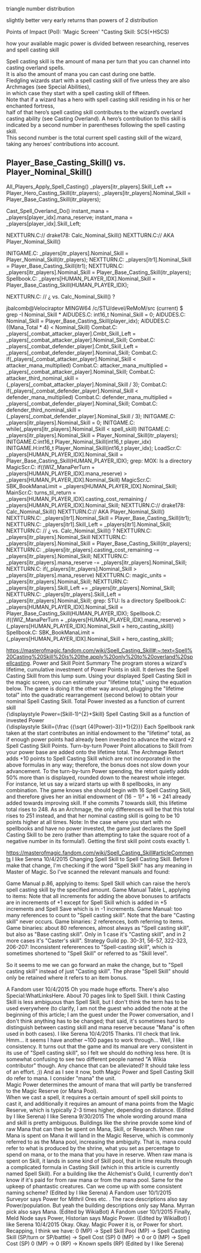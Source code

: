 


triangle number distribution

slightly better very early returns than powers of 2 distribution




Points of Impact (PoI):
'Magic Screen'
"Casting Skill:   SCS(+HSCS)



how your available magic power is divided between researching, reserves and spell casting skill

Spell casting skill is the amount of mana per turn that you can channel into casting overland spells.  
It is also the amount of mana you can cast during one battle.  
Fledgling wizards start with a spell casting skill of five unless they are also Archmages (see Special Abilities),  
  in which case they start with a spell casting skill of fifteen.  
Note that if a wizard has a hero with spell casting skill residing in his or her enchanted fortress,  
  half of that hero’s spell casting skill contributes to the wizard’s overland casting ability (see Casting Overland).
A hero’s contribution to this skill is indicated by a second number in parentheses following the spell casting skill.  
This second number is the total current spell casting skill of the wizard, taking any heroes’ contributions into account.










## Player_Base_Casting_Skill() vs. Player_Nominal_Skill()






All_Players_Apply_Spell_Casting()
    _players[itr_players].Skill_Left += Player_Hero_Casting_Skill(itr_players);
    _players[itr_players].Nominal_Skill = Player_Base_Casting_Skill(itr_players);



Cast_Spell_Overland_Do()
        instant_mana = _players[player_idx].mana_reserve;
        instant_mana = _players[player_idx].Skill_Left;


NEXTTURN.C:// drake178: Calc_Nominal_Skill()
NEXTTURN.C:// AKA Player_Nominal_Skill()

INITGAME.C:            _players[itr_players].Nominal_Skill = Player_Nominal_Skill(itr_players);
NEXTTURN.C:        _players[itr1].Nominal_Skill = Player_Base_Casting_Skill(itr1);
NEXTTURN.C:            _players[itr_players].Nominal_Skill = Player_Base_Casting_Skill(itr_players);
Spellbook.C:    _players[HUMAN_PLAYER_IDX].Nominal_Skill = Player_Base_Casting_Skill(HUMAN_PLAYER_IDX);

NEXTTURN.C:        // ¿ vs. Calc_Nominal_Skill() ?

jbalcomb@Velociraptor MINGW64 /c/STU/devel/ReMoM/src (current)
$ grep -I Nominal_Skill *
AIDUDES.C:    int16_t Nominal_Skill = 0;
AIDUDES.C:    Nominal_Skill = Player_Base_Casting_Skill(player_idx);
AIDUDES.C:                ((Mana_Total * 4) < Nominal_Skill)
Combat.C:        _players[_combat_attacker_player].Cmbt_Skill_Left = _players[_combat_attacker_player].Nominal_Skill;
Combat.C:            _players[_combat_defender_player].Cmbt_Skill_Left = _players[_combat_defender_player].Nominal_Skill;
Combat.C:        if(_players[_combat_attacker_player].Nominal_Skill < attacker_mana_multiplied)
Combat.C:            attacker_mana_multiplied = _players[_combat_attacker_player].Nominal_Skill;
Combat.C:        attacker_third_nominal_skill = (_players[_combat_attacker_player].Nominal_Skill / 3);
Combat.C:        if(_players[_combat_defender_player].Nominal_Skill < defender_mana_multiplied)
Combat.C:            defender_mana_multiplied = _players[_combat_defender_player].Nominal_Skill;
Combat.C:        defender_third_nominal_skill = (_players[_combat_defender_player].Nominal_Skill / 3);
INITGAME.C:        _players[itr_players].Nominal_Skill = 0;
INITGAME.C:        while(_players[itr_players].Nominal_Skill < spell_skill)
INITGAME.C:            _players[itr_players].Nominal_Skill = Player_Nominal_Skill(itr_players);
INITGAME.C:int16_t Player_Nominal_Skill(int16_t player_idx)
INITGAME.H:int16_t Player_Nominal_Skill(int16_t player_idx);
LoadScr.C:    _players[HUMAN_PLAYER_IDX].Nominal_Skill = Player_Base_Casting_Skill(HUMAN_PLAYER_IDX);
grep: MOX: Is a directory
MagicScr.C:            if((WIZ_ManaPerTurn + _players[HUMAN_PLAYER_IDX].mana_reserve) > _players[HUMAN_PLAYER_IDX].Nominal_Skill)
MagicScr.C:                SBK_BookManaLimit = _players[HUMAN_PLAYER_IDX].Nominal_Skill;
MainScr.C:                turns_til_return = _players[HUMAN_PLAYER_IDX].casting_cost_remaining / _players[HUMAN_PLAYER_IDX].Nominal_Skill;
NEXTTURN.C:// drake178: Calc_Nominal_Skill()
NEXTTURN.C:// AKA Player_Nominal_Skill()
NEXTTURN.C:        _players[itr1].Nominal_Skill = Player_Base_Casting_Skill(itr1);
NEXTTURN.C:        _players[itr1].Skill_Left = _players[itr1].Nominal_Skill;
NEXTTURN.C:        // ¿ vs. Calc_Nominal_Skill() ?
NEXTTURN.C:        _players[itr_players].Nominal_Skill
NEXTTURN.C:            _players[itr_players].Nominal_Skill = Player_Base_Casting_Skill(itr_players);
NEXTTURN.C:                    _players[itr_players].casting_cost_remaining -= _players[itr_players].Nominal_Skill;
NEXTTURN.C:                    _players[itr_players].mana_reserve -= _players[itr_players].Nominal_Skill;
NEXTTURN.C:                    if(_players[itr_players].Nominal_Skill > _players[itr_players].mana_reserve)
NEXTTURN.C:                        magic_units = _players[itr_players].Nominal_Skill;
NEXTTURN.C:                _players[itr_players].Skill_Left += _players[itr_players].Nominal_Skill;
NEXTTURN.C:                _players[itr_players].Skill_Left = _players[itr_players].Nominal_Skill;
grep: STU: Is a directory
Spellbook.C:    _players[HUMAN_PLAYER_IDX].Nominal_Skill = Player_Base_Casting_Skill(HUMAN_PLAYER_IDX);
Spellbook.C:    if((WIZ_ManaPerTurn + _players[HUMAN_PLAYER_IDX].mana_reserve) > (_players[HUMAN_PLAYER_IDX].Nominal_Skill + hero_casting_skill))
Spellbook.C:        SBK_BookManaLimit = (_players[HUMAN_PLAYER_IDX].Nominal_Skill + hero_casting_skill);






https://masterofmagic.fandom.com/wiki/Spell_Casting_Skill#:~:text=Spell%20Casting%20Skill%20is%20the,apply%20only%20to%20overland%20spellcasting.
Power and Skill Point Summary
The program stores a wizard's lifetime, cumulative investment of  Power Points in skill. It derives the Spell Casting Skill from this lump sum.
Using your displayed Spell Casting Skill in the magic screen, you can estimate your "lifetime total," using the equation below. The game is doing it the other way around, plugging the "lifetime total" into the quadratic rearrangement (second below) to obtain your nominal Spell Casting Skill.
Total  Power invested as a function of current skill  	
{\displaystyle Power=(Skill-1)^{2}+Skill}
Spell Casting Skill as a function of invested  Power	
{\displaystyle Skill={\frac {{\sqrt {4(Power)-3}}+1}{2}}}
Each Spellbook rank taken at the start contributes an initial endowment to the "lifetime" total, as if enough power points had already been invested to advance the wizard +2 Spell Casting Skill Points.
Turn-by-turn  Power Point allocations to Skill from your power base are added onto the lifetime total.
The Archmage Retort adds +10 points to Spell Casting Skill which are not incorporated in the above formulas in any way; therefore, the bonus does not slow down your advancement. To the turn-by-turn  Power spending, the retort quietly adds 50% more than is displayed, rounded down to the nearest whole integer.
For instance, let us say a wizard starts up with 8 spellbooks, in any combination. The game knows she should begin with 16 Spell Casting Skill, and therefore gives her an initial endowment of
(16 − 1)² + 16 =  241 already added towards improving skill.
If she commits  7 towards skill, this lifetime total rises to  248. As an Archmage, the only differences will be that this total rises to  251 instead, and that her nominal casting skill is going to be 10 points higher at all times.
Note: In the case where you start with no spellbooks and have no power invested, the game just declares the Spell Casting Skill to be zero (rather than attempting to take the square root of a negative number in its formula!). Getting the first skill point costs exactly  1.

https://masterofmagic.fandom.com/wiki/Spell_Casting_Skill#articleComments
I like Serena
10/4/2015
Changing Spell Skill to Spell Casting Skill.
Before I make that change, I'm checking if the word "Spell Skill" has any meaning in Master of Magic. So I've scanned the relevant manuals and found:

Game Manual p.86, applying to items:
    Spell Skill which can raise the hero’s spell casting skill by the specified amount.
Game Manual Table L, applying to items:
    Note that all increments for adding the above bonuses to artifacts are in increments of +1 except for Spell Skill which is added in +5 increments and Spell Save which is in -1 increments.
Game Manual:
    too many references to count to "Spell casting skill". Note that the bare "Casting skill" never occurs.
Game binaries:
    2 references, both referring to items.
Game binaries:
    about 80 references,
    almost always as "Spell casting skill", but also as "Base casting skill". Only in 1 case it's "Casting skill", and in 2 more cases it's "Caster's skill".
Strategy Guild pp. 30-31, 56-57, 322-323, 206-207:
    Inconsistent refererences to "Spell-casting skill", which is sometimes shortened to "Spell Skill" or referred to as "Skill level".

So it seems to me we can go forward an make the change, but to "Spell casting skill" instead of just "Casting skill".
The phrase "Spell Skill" should only be retained where it refers to an item bonus.

A Fandom user
10/4/2015
Oh you made huge efforts. There's also Special:WhatLinksHere. About 70 pages link to Spell Skill. I think Casting Skill is less ambiguous than Spell Skill, but I don't think the term has to be used everywhere (to clarify, I am not the guest who added the note at the beginning of this article; I am the guest under the Power conversation, and I don't think anything has to be changed; that said, it's sometimes hard to distinguish between casting skill and mana reserve because "Mana" is often used in both cases).
I like Serena
10/4/2015
Thanks. I'll check that link. Hmm... it seems I have another ~100 pages to work through...
Well, I like consistency. It turns out that the game and its manual are very consistent in its use of "Spell casting skill", so I felt we should do nothing less here.
(It is somewhat confusing to see two different people named "A Wikia contributor" though. Any chance that can be alleviated? It should take less of an effort. ;))
And as I see it now, both Magic Power and Spell Casting Skill do refer to mana. I consider "mana" the unit.  
Magic Power determines the amount of mana that will partly be transferred to the Magic Reserve (or Mana Pool).  
When we cast a spell, it requires a certain amount of spell skill points to cast it, and additionally it requires an amount of mana points from the Magic Reserve, which is typically 2-3 times higher, depending on distance.
(Edited by I like Serena)
I like Serena
9/30/2015
The whole wording around mana and skill is pretty ambiguous.
Buildings like the shrine provide some kind of raw Mana that can then be spent on Mana, Skill, or Research.
When raw Mana is spent on Mana it will land in the Magic Reserve, which is commonly referred to as the Mana pool, increasing the ambiguity. That is, mana could refer to what is produced by the shrine, what you set as percentage to spend on mana, or to the mana that you have in reserve.
When raw mana is spent on Skill, it lands in some kind of Skill pool, that in time results through a complicated formula in Casting Skill (which in this article is currently named Spell Skill).
For a building like the Alchemist's Guild, I currently don't know if it's paid for from raw mana or from the mana pool. Same for the upkeep of phantastic creatures.
Can we come up with some consistent naming scheme?
(Edited by I like Serena)
A Fandom user
10/1/2015
Surveyor says Power for Mithril Ores etc. . The race descriptions also say Power/population. But yeah the building descriptions only say Mana. Myrran pick also says Mana.
(Edited by WikiaBot)
A Fandom user
10/1/2015
Finally, Meld Node says Power, Historian says Magic Power.
(Edited by WikiaBot)
I like Serena
10/4/2015
Okay. Okay. Magic Power it is, or Power for short.
Recapping, I think we have:
    0 (MP) -> Spell Skill Pool (MP) -> Spell Casting Skill (SP/turn or SP/battle) -> Spell Cost (SP)
    0 (MP) ->  0 or  0 (MP) -> Spell Cost (SP)
    0 (MP) ->  0 (RP) -> Known spells (RP)
(Edited by I like Serena)

